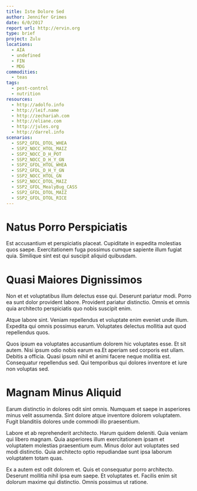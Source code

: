 ```yaml
---
title: Iste Dolore Sed
author: Jennifer Grimes
date: 6/0/2017
report url: http://ervin.org
type: brief
project: Zulu
locations:
  - AIA
  - undefined
  - FIN
  - MDG
commodities:
  - teas
tags:
  - pest-control
  - nutrition
resources:
  - http://adolfo.info
  - http://leif.name
  - http://zechariah.com
  - http://eliane.com
  - http://jules.org
  - http://darrel.info
scenarios:
  - SSP2_GFDL_DTOL_WHEA
  - SSP2_NOCC_HTOL_MAIZ
  - SSP2_NOCC_D_H_POT
  - SSP2_NOCC_D_H_Y_GN
  - SSP2_GFDL_HTOL_WHEA
  - SSP2_GFDL_D_H_Y_GN
  - SSP2_NOCC_HTOL_GN
  - SSP2_NOCC_DTOL_MAIZ
  - SSP2_GFDL_MealyBug_CASS
  - SSP2_GFDL_DTOL_MAIZ
  - SSP2_GFDL_DTOL_RICE
---
```

# Natus Porro Perspiciatis
Est accusantium et perspiciatis placeat. Cupiditate in expedita molestias quos saepe. Exercitationem fuga possimus cumque sapiente illum fugiat quia. Similique sint est qui suscipit aliquid quibusdam.

# Quasi Maiores Dignissimos
Non et et voluptatibus illum delectus esse qui. Deserunt pariatur modi. Porro ea sunt dolor provident labore. Provident pariatur distinctio. Omnis et omnis quia architecto perspiciatis quo nobis suscipit enim.
 Atque labore sint. Veniam repellendus et voluptate enim eveniet unde illum. Expedita qui omnis possimus earum. Voluptates delectus mollitia aut quod repellendus quos.
 Quos ipsum ea voluptates accusantium dolorem hic voluptates esse. Et sit autem. Nisi ipsum odio nobis earum ea.Et aperiam sed corporis est ullam. Debitis a officia. Quasi ipsum nihil et animi facere neque mollitia est. Consequatur repellendus sed. Qui temporibus qui dolores inventore et iure non voluptas sed.

# Magnam Minus Aliquid
Earum distinctio in dolores odit sint omnis. Numquam et saepe in asperiores minus velit assumenda. Sint dolore atque inventore dolorem voluptatem. Fugit blanditiis dolores unde commodi illo praesentium.
 Labore et ab reprehenderit architecto. Harum quidem deleniti. Quia veniam qui libero magnam. Quia asperiores illum exercitationem ipsam et voluptatem molestias praesentium eum. Minus dolor aut voluptates sed modi distinctio. Quia architecto optio repudiandae sunt ipsa laborum voluptatem totam quas.
 Ex a autem est odit dolorem et. Quis et consequatur porro architecto. Deserunt mollitia nihil ipsa eum saepe. Et voluptates et. Facilis enim sit dolorum maxime qui distinctio. Omnis possimus ut ratione.
